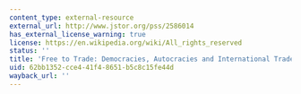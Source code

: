```yaml
---
content_type: external-resource
external_url: http://www.jstor.org/pss/2586014
has_external_license_warning: true
license: https://en.wikipedia.org/wiki/All_rights_reserved
status: ''
title: 'Free to Trade: Democracies, Autocracies and International Trade'
uid: 62bb1352-cce4-41f4-8651-b5c8c15fe44d
wayback_url: ''
---
```

